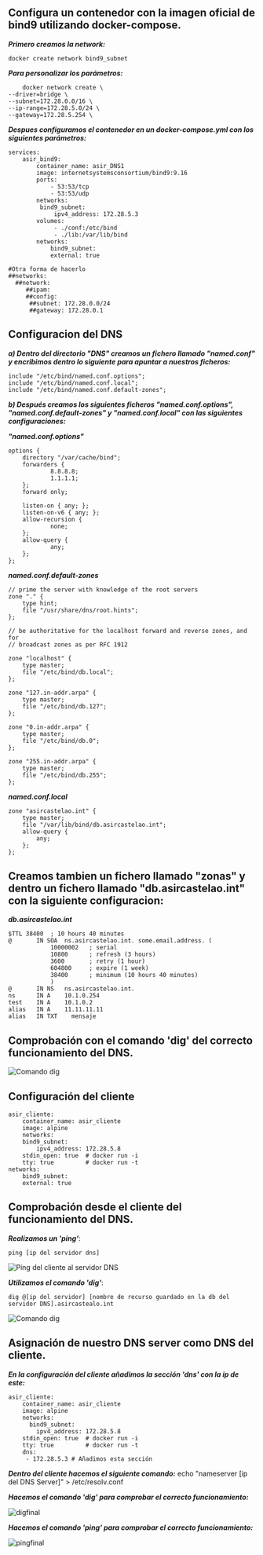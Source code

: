## Configura un contenedor con la imagen oficial de bind9 utilizando docker-compose.

***Primero creamos la network:***

    docker create network bind9_subnet

***Para personalizar los parámetros:***

        docker network create \
    --driver=bridge \
    --subnet=172.28.0.0/16 \
    --ip-range=172.28.5.0/24 \
    --gateway=172.28.5.254 \
***Despues configuramos el contenedor en un docker-compose.yml con los siguientes parámetros:***
    
    services:
        asir_bind9:
            container_name: asir_DNS1
            image: internetsystemsconsortium/bind9:9.16
            ports:
                - 53:53/tcp
                - 53:53/udp
            networks:
             bind9_subnet:
                 ipv4_address: 172.28.5.3
            volumes:
                 - ./conf:/etc/bind
                 - ./lib:/var/lib/bind
            networks:
                bind9_subnet: 
                external: true

    #Otra forma de hacerlo
    ##networks:
      ##network:
         ##ipam:
         ##config:
          ##subnet: 172.28.0.0/24
          ##gateway: 172.28.0.1

## Configuracion del DNS

***a) Dentro del directorio "DNS" creamos un fichero llamado "named.conf" y encribimos dentro lo siguiente para apuntar a nuestros ficheros:***

    include "/etc/bind/named.conf.options";
    include "/etc/bind/named.conf.local";
    include "/etc/bind/named.conf.default-zones";

***b) Después creamos los siguientes ficheros "named.conf.options", "named.conf.default-zones" y "named.conf.local" con las siguientes configuraciones:***

***"named.conf.options"***

    options {
        directory "/var/cache/bind";
        forwarders { 
                8.8.8.8;
                1.1.1.1;
        };
        forward only;

        listen-on { any; };
        listen-on-v6 { any; };
        allow-recursion {
                none;
        };
        allow-query {
                any;
        };
    };

***named.conf.default-zones***

    // prime the server with knowledge of the root servers
    zone "." {
	    type hint;
	    file "/usr/share/dns/root.hints";
    };

    // be authoritative for the localhost forward and reverse zones, and for
    // broadcast zones as per RFC 1912

    zone "localhost" {
	    type master;
	    file "/etc/bind/db.local";
    };

    zone "127.in-addr.arpa" {
	    type master;
	    file "/etc/bind/db.127";
    };

    zone "0.in-addr.arpa" {
	    type master;
	    file "/etc/bind/db.0";
    };

    zone "255.in-addr.arpa" {
	    type master;
	    file "/etc/bind/db.255";
    };

***named.conf.local***

    zone "asircastelao.int" {
	    type master;
	    file "/var/lib/bind/db.asircastelao.int";
	    allow-query {
		    any;
		};
	};

## Creamos tambien un fichero llamado "zonas" y dentro un fichero llamado "db.asircastelao.int" con la siguiente configuracion:

***db.asircastelao.int***

    $TTL 38400	; 10 hours 40 minutes
    @		IN SOA	ns.asircastelao.int. some.email.address. (
				10000002   ; serial
				10800      ; refresh (3 hours)
				3600       ; retry (1 hour)
				604800     ; expire (1 week)
				38400      ; minimum (10 hours 40 minutes)
				)
    @		IN NS	ns.asircastelao.int.
    ns		IN A 	10.1.0.254
    test	IN A	10.1.0.2
    alias	IN A    11.11.11.11
    alias	IN TXT    mensaje


## Comprobación con el comando 'dig' del correcto funcionamiento del DNS.

![ Comando dig ](./imagenes/comando.png)

## Configuración del cliente

    asir_cliente:
        container_name: asir_cliente
        image: alpine
        networks:
        bind9_subnet:
            ipv4_address: 172.28.5.8
        stdin_open: true  # docker run -i
        tty: true         # docker run -t
    networks:
        bind9_subnet: 
        external: true

## Comprobación desde el cliente del funcionamiento del DNS.

***Realizamos un 'ping'***:

    ping [ip del servidor dns]

![ Ping del cliente al servidor DNS ](./imagenes/pingcliente-server.png)

***Utilizamos el comando 'dig'***:

    dig @[ip del servidor] [nombre de recurso guardado en la db del servidor DNS].asircastealo.int

![ Comando dig ](./imagenes/digcliente-server.png)

## Asignación de nuestro DNS server como DNS del cliente.

***En la configuración del cliente añadimos la sección 'dns' con la ip de este:***

    asir_cliente:
        container_name: asir_cliente
        image: alpine
        networks:
          bind9_subnet:
            ipv4_address: 172.28.5.8
        stdin_open: true  # docker run -i
        tty: true         # docker run -t
        dns:
         - 172.28.5.3 # Añadimos esta sección

***Dentro del cliente hacemos el siguiente comando:***
    echo "nameserver [ip del DNS Server]" > /etc/resolv.conf

***Hacemos el comando 'dig' para comprobar el correcto funcionamiento:***

![ digfinal ](./imagenes/digfinal1.png)

***Hacemos el comando 'ping' para comprobar el correcto funcionamiento:***

![ pingfinal ](./imagenes/pingfinal.png)